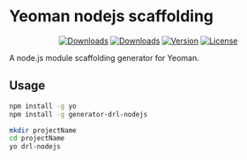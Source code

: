 # Yeoman nodejs scaffolding

<p align="center">
  <a href="https://travis-ci.com/github/DRL9/generator-drl-nodejs"><img src="https://api.travis-ci.com/DRL9/generator-drl-nodejs.svg?branch=master" alt="Downloads"></a>
  <a href="https://npmcharts.com/compare/generator-drl-nodejs?minimal=true"><img src="https://img.shields.io/npm/dm/generator-drl-nodejs.svg?sanitize=true" alt="Downloads"></a>
  <a href="https://www.npmjs.com/package/generator-drl-nodejs"><img src="https://img.shields.io/npm/v/generator-drl-nodejs.svg?sanitize=true" alt="Version"></a>
  <a href="https://www.npmjs.com/package/generator-drl-nodejs"><img src="https://img.shields.io/npm/l/generator-drl-nodejs.svg?sanitize=true" alt="License"></a>
</p>

A node.js module scaffolding generator for Yeoman.

## Usage
```zsh
npm install -g yo
npm install -g generator-drl-nodejs

mkdir projectName
cd projectName
yo drl-nodejs
```
